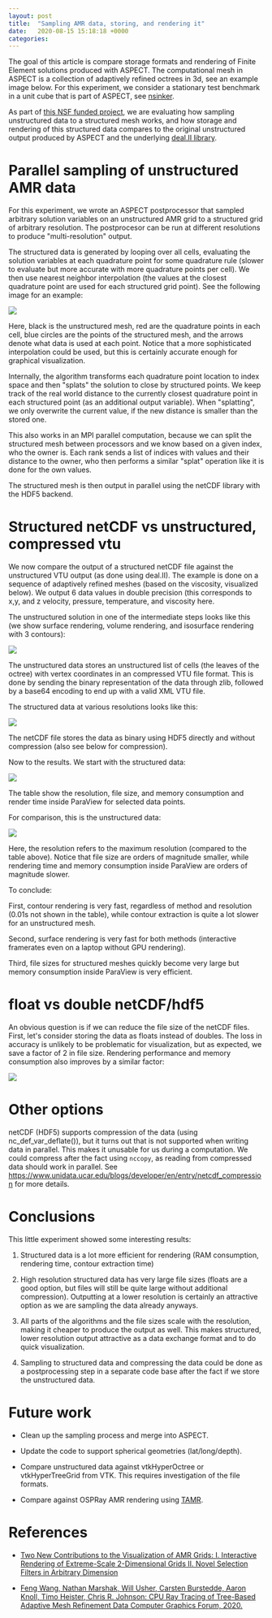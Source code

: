 ```yaml
---
layout: post
title:  "Sampling AMR data, storing, and rendering it"
date:   2020-08-15 15:18:18 +0000
categories:
---
```


The goal of this article is compare storage formats and rendering of Finite
Element solutions produced with ASPECT. The computational mesh in ASPECT is a
collection of adaptively refined octrees in 3d, see an example image below.
For this experiment, we consider a stationary test benchmark in a unit cube
that is part of ASPECT, see
[nsinker](https://github.com/geodynamics/aspect/tree/master/benchmarks/nsinker).

As part of [this NSF funded project](https://integrated-earth.github.io/), we
are evaluating how sampling unstructured data to a structured mesh works, and
how storage and rendering of this structured data compares to the original
unstructured output produced by ASPECT and the underlying
[deal.II library](https:/dealii.org).

# Parallel sampling of unstructured AMR data

For this experiment, we wrote an ASPECT postprocessor that sampled arbitrary
solution variables on an unstructured AMR grid to a structured grid of
arbitrary resolution. The postprocesor can be run at different resolutions to
produce "multi-resolution" output.

The structured data is generated by looping over all cells, evaluating the
solution variables at each quadrature point for some quadrature rule (slower
to evaluate but more accurate with more quadrature points per cell). We then
use nearest neighbor interpolation (the values at the closest quadrature point
are used for each structured grid point). See the following image for an example:

![]({{site.baseurl}}/images/draw-io-structured-sampling.png)

Here, black is the unstructured mesh, red are the quadrature points in each
cell, blue circles are the points of the structured mesh, and the arrows
denote what data is used at each point. Notice that a more sophisticated
interpolation could be used, but this is certainly accurate enough for
graphical visualization.

Internally, the algorithm transforms each quadrature point location to index
space and then "splats" the solution to close by structured points. We keep
track of the real world distance to the currently closest quadrature point in
each structured point (as an additional output variable). When "splatting", we
only overwrite the current value, if the new distance is smaller than the
stored one.

This also works in an MPI parallel computation, because we can split the
structured mesh between processors and we know based on a given index, who the
owner is. Each rank sends a list of indices with values and their distance to
the owner, who then performs a similar "splat" operation like it is done for
the own values.

The structured mesh is then output in parallel using the netCDF library with
the HDF5 backend.

# Structured netCDF vs unstructured, compressed vtu

We now compare the output of a structured netCDF file against the unstructured
VTU output (as done using deal.II). The example is done on a sequence of
adaptively refined meshes (based on the viscosity, visualized below). We
output 6 data values in double precision (this corresponds to x,y, and z
velocity, pressure, temperature, and viscosity here.

The unstructured solution in one of the intermediate steps looks like this (we
show surface rendering, volume rendering, and isosurface rendering with 3
contours):

![]({{site.baseurl}}/images/result-amr.png)

The unstructured data stores an unstructured list of cells (the leaves of the
octree) with vertex coordinates in an compressed VTU file format. This is done
by sending the binary representation of the data through zlib, followed by a
base64 encoding to end up with a valid XML VTU file.

The structured data at various resolutions looks like this:

![]({{site.baseurl}}/images/result-structured.png)

The netCDF file stores the data as binary using HDF5 directly and without
compression (also see below for compression).

Now to the results. We start with the structured data:

![]({{site.baseurl}}/images/table-structured.png)

The table show the resolution, file size, and memory consumption and render
time inside ParaView for selected data points.

For comparison, this is the unstructured data:

![]({{site.baseurl}}/images/table-amr.png)

Here, the resolution refers to the maximum resolution (compared to the table
above). Notice that file size are orders of magnitude smaller, while rendering
time and memory consumption inside ParaView are orders of magnitude slower.

To conclude:

First, contour rendering is very fast, regardless of method and resolution
(0.01s not shown in the table), while contour extraction is quite a lot slower
for an unstructured mesh.

Second, surface rendering is very fast for both methods (interactive
framerates even on a laptop without GPU rendering).

Third, file sizes for structured meshes quickly become very large but memory
consumption inside ParaView is very efficient.

# float vs double netCDF/hdf5

An obvious question is if we can reduce the file size of the netCDF
files. First, let's consider storing the data as floats instead of
doubles. The loss in accuracy is unlikely to be problematic for visualization,
but as expected, we save a factor of 2 in file size. Rendering performance and
memory consumption also improves by a similar factor:

![]({{site.baseurl}}/images/table-float.png)

# Other options

netCDF (HDF5) supports compression of the data (using nc_def_var_deflate()),
but it turns out that is not supported when writing data in parallel. This
makes it unusable for us during a computation. We could compress after the
fact using ``nccopy``, as reading from compressed data should work in parallel.
See https://www.unidata.ucar.edu/blogs/developer/en/entry/netcdf_compression
for more details.

# Conclusions

This little experiment showed some interesting results:

1. Structured data is a lot more efficient for rendering (RAM consumption,
   rendering time, contour extraction time)

2. High resolution structured data has very large file sizes (floats are a
   good option, but files will still be quite large without additional
   compression). Outputting at a lower resolution is certainly an attractive
   option as we are sampling the data already anyways.

3. All parts of the algorithms and the file sizes scale with the resolution,
   making it cheaper to produce the output as well. This makes structured,
   lower resolution output attractive as a data exchange format and to do
   quick visualization.

4. Sampling to structured data and compressing the data could be done as a
   postprocessing step in a separate code base after the fact if we store the
   unstructured data.

# Future work

- Clean up the sampling process and merge into ASPECT.

- Update the code to support spherical geometries (lat/long/depth).

- Compare unstructured data against vtkHyperOctree or vtkHyperTreeGrid from
  VTK. This requires investigation of the file formats.

- Compare against OSPRay AMR rendering using [TAMR](https://www.willusher.io/publications/tamr).


# References

- [Two New Contributions to the Visualization of AMR Grids:
I. Interactive Rendering of Extreme-Scale 2-Dimensional Grids
II. Novel Selection Filters in Arbitrary Dimension
](https://arxiv.org/pdf/1703.00212.pdf)

- [Feng Wang, Nathan Marshak, Will Usher, Carsten Burstedde, Aaron Knoll, Timo Heister, Chris R. Johnson:
CPU Ray Tracing of Tree-Based Adaptive Mesh Refinement Data
Computer Graphics Forum, 2020.](https://dx.doi.org/10.1111/cgf.13958)

